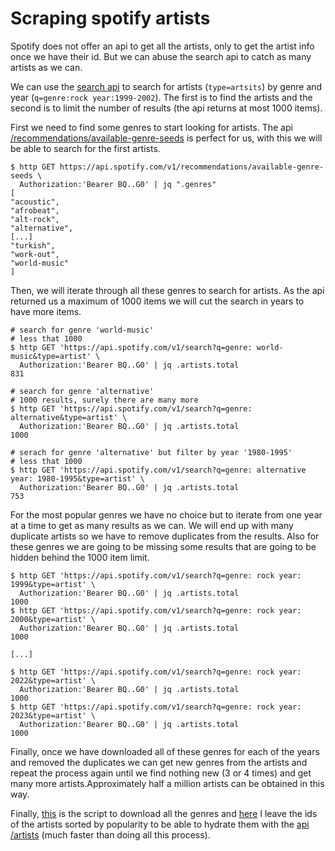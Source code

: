 # Scraping spotify artists

Spotify does not offer an api to get all the artists, only to get the artist info once we have their id. But we can abuse the search api to catch as many artists as we can.

We can use the [search api](https://developer.spotify.com/documentation/web-api/reference/search) to search for artists (`type=artsits`) by genre and year (`q=genre:rock year:1999-2002`). The first is to find the artists and the second is to limit the number of results (the api returns at most 1000 items).

First we need to find some genres to start looking for artists. The api [/recommendations/available-genre-seeds](https://developer.spotify.com/documentation/web-api/reference/get-recommendation-genres) is perfect for us, with this we will be able to search for the first artists.

```
$ http GET https://api.spotify.com/v1/recommendations/available-genre-seeds \
  Authorization:'Bearer BQ..G0' | jq ".genres"
[
"acoustic",
"afrobeat",
"alt-rock",
"alternative",
[...]
"turkish",
"work-out",
"world-music"
]
```

Then, we will iterate through all these genres to search for artists. As the api returned us a maximum of 1000 items we will cut the search in years to have more items.

```
# search for genre 'world-music'
# less that 1000
$ http GET 'https://api.spotify.com/v1/search?q=genre: world-music&type=artist' \
  Authorization:'Bearer BQ..G0' | jq .artists.total
831

# search for genre 'alternative'
# 1000 results, surely there are many more
$ http GET 'https://api.spotify.com/v1/search?q=genre: alternative&type=artist' \
  Authorization:'Bearer BQ..G0' | jq .artists.total
1000

# serach for genre 'alternative' but filter by year '1980-1995'
# less that 1000
$ http GET 'https://api.spotify.com/v1/search?q=genre: alternative year: 1980-1995&type=artist' \
  Authorization:'Bearer BQ..G0' | jq .artists.total
753
```

For the most popular genres we have no choice but to iterate from one year at a time to get as many results as we can. We will end up with many duplicate artists so we have to remove duplicates from the results. Also for these genres we are going to be missing some results that are going to be hidden behind the 1000 item limit.

```
$ http GET 'https://api.spotify.com/v1/search?q=genre: rock year: 1999&type=artist' \       
  Authorization:'Bearer BQ..G0' | jq .artists.total
1000
$ http GET 'https://api.spotify.com/v1/search?q=genre: rock year: 2000&type=artist' \
  Authorization:'Bearer BQ..G0' | jq .artists.total
1000

[...]

$ http GET 'https://api.spotify.com/v1/search?q=genre: rock year: 2022&type=artist' \
  Authorization:'Bearer BQ..G0' | jq .artists.total
1000
$ http GET 'https://api.spotify.com/v1/search?q=genre: rock year: 2023&type=artist' \
  Authorization:'Bearer BQ..G0' | jq .artists.total
1000
```

Finally, once we have downloaded all of these genres for each of the years and removed the duplicates we can get new genres from the artists and repeat the process again until we find nothing new (3 or 4 times) and get many more artists.Approximately half a million artists can be obtained in this way.

Finally, [this](https://gist.github.com/lbellomo/b3c7f4f38f51d9ac1ce20dc5c0696ab9#file-scraping_spotify_artists-py) is the script to download all the genres and [here](https://gist.github.com/lbellomo/b3c7f4f38f51d9ac1ce20dc5c0696ab9#file-spotify_artists_ids_2023-08-csv) I leave the ids of the artists sorted by popularity to be able to hydrate them with the [api /artists](https://developer.spotify.com/documentation/web-api/reference/get-multiple-artists) (much faster than doing all this process).
